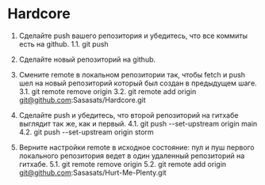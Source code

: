 # Hardcore

1. Сделайте push вашего репозитория и убедитесь, что все коммиты есть на github.
1.1. git push

2. Сделайте новый репозиторий на github.

3. Смените remote в локальном репозитории так, чтобы fetch и push шел на новый репозиторий который был создан в предыдущем шаге.
3.1. git remote remove origin
3.2. git remote add origin git@github.com:Sasasats/Hardcore.git

4. Сделайте push и убедитесь, что второй репозиторий на гитхабе выглядит так же, как и первый.
4.1. git push --set-upstream origin main
4.2. git push --set-upstream origin storm

5. Верните настройки remote в исходное состояние: пул и пуш первого локального репозитория ведет в один удаленный репозиторий на гитхабе.
5.1. git remote remove origin
5.2. git remote add origin git@github.com:Sasasats/Hurt-Me-Plenty.git
